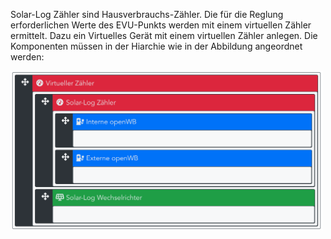 Solar-Log Zähler sind Hausverbrauchs-Zähler. Die für die Reglung erforderlichen Werte des EVU-Punkts werden mit einem virtuellen Zähler ermittelt. Dazu ein Virtuelles Gerät mit einem virtuellen
Zähler anlegen. Die Komponenten müssen in der Hiarchie wie in der Abbildung angeordnet werden:

<img src="Solar-Log_Hierarchie.png" width="500">